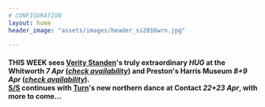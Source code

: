 ```yaml
---
# CONFIGURATION
layout: home
header_image: "assets/images/header_ss2016wrn.jpg"

---
```

#### THIS WEEK sees [Verity Standen](/current/2016-springsummer/standen)'s truly extraordinary *HUG* at the Whitworth *7 Apr* (*<a href="http://www.wegottickets.com/wordofwarning" target="_blank">check availability</a>*) and Preston's Harris Museum *8+9 Apr* (*<a href="http://www.eventbrite.co.uk/o/harris-museum-amp-art-gallery-4265632867" target="_blank">check availability</a>*).<br>[S/S](/current/2016-springsummer) continues with [Turn](/current/2016-turn)'s new northern dance at Contact *22+23 Apr*, with more to come…
